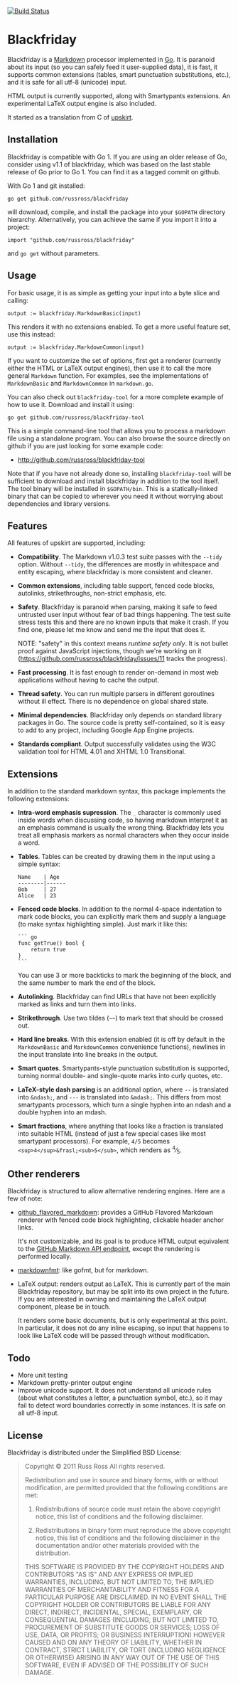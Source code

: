 [![Build Status](https://travis-ci.org/russross/blackfriday.svg?branch=master)](https://travis-ci.org/russross/blackfriday)

Blackfriday
===========

Blackfriday is a [Markdown][1] processor implemented in [Go][2]. It
is paranoid about its input (so you can safely feed it user-supplied
data), it is fast, it supports common extensions (tables, smart
punctuation substitutions, etc.), and it is safe for all utf-8
(unicode) input.

HTML output is currently supported, along with Smartypants
extensions. An experimental LaTeX output engine is also included.

It started as a translation from C of [upskirt][3].


Installation
------------

Blackfriday is compatible with Go 1. If you are using an older
release of Go, consider using v1.1 of blackfriday, which was based
on the last stable release of Go prior to Go 1. You can find it as a
tagged commit on github.

With Go 1 and git installed:

    go get github.com/russross/blackfriday

will download, compile, and install the package into your `$GOPATH`
directory hierarchy. Alternatively, you can achieve the same if you
import it into a project:

    import "github.com/russross/blackfriday"

and `go get` without parameters.

Usage
-----

For basic usage, it is as simple as getting your input into a byte
slice and calling:

    output := blackfriday.MarkdownBasic(input)

This renders it with no extensions enabled. To get a more useful
feature set, use this instead:

    output := blackfriday.MarkdownCommon(input)

If you want to customize the set of options, first get a renderer
(currently either the HTML or LaTeX output engines), then use it to
call the more general `Markdown` function. For examples, see the
implementations of `MarkdownBasic` and `MarkdownCommon` in
`markdown.go`.

You can also check out `blackfriday-tool` for a more complete example
of how to use it. Download and install it using:

    go get github.com/russross/blackfriday-tool

This is a simple command-line tool that allows you to process a
markdown file using a standalone program.  You can also browse the
source directly on github if you are just looking for some example
code:

* <http://github.com/russross/blackfriday-tool>

Note that if you have not already done so, installing
`blackfriday-tool` will be sufficient to download and install
blackfriday in addition to the tool itself. The tool binary will be
installed in `$GOPATH/bin`.  This is a statically-linked binary that
can be copied to wherever you need it without worrying about
dependencies and library versions.


Features
--------

All features of upskirt are supported, including:

*   **Compatibility**. The Markdown v1.0.3 test suite passes with
    the `--tidy` option.  Without `--tidy`, the differences are
    mostly in whitespace and entity escaping, where blackfriday is
    more consistent and cleaner.

*   **Common extensions**, including table support, fenced code
    blocks, autolinks, strikethroughs, non-strict emphasis, etc.

*   **Safety**. Blackfriday is paranoid when parsing, making it safe
    to feed untrusted user input without fear of bad things
    happening. The test suite stress tests this and there are no
    known inputs that make it crash.  If you find one, please let me
    know and send me the input that does it.

    NOTE: "safety" in this context means *runtime safety only*. It is
    not bullet proof against JavaScript injections, though we're working
    on it (https://github.com/russross/blackfriday/issues/11 tracks the
    progress).

*   **Fast processing**. It is fast enough to render on-demand in
    most web applications without having to cache the output.

*   **Thread safety**. You can run multiple parsers in different
    goroutines without ill effect. There is no dependence on global
    shared state.

*   **Minimal dependencies**. Blackfriday only depends on standard
    library packages in Go. The source code is pretty
    self-contained, so it is easy to add to any project, including
    Google App Engine projects.

*   **Standards compliant**. Output successfully validates using the
    W3C validation tool for HTML 4.01 and XHTML 1.0 Transitional.


Extensions
----------

In addition to the standard markdown syntax, this package
implements the following extensions:

*   **Intra-word emphasis supression**. The `_` character is
    commonly used inside words when discussing code, so having
    markdown interpret it as an emphasis command is usually the
    wrong thing. Blackfriday lets you treat all emphasis markers as
    normal characters when they occur inside a word.

*   **Tables**. Tables can be created by drawing them in the input
    using a simple syntax:

    ```
    Name    | Age
    --------|------
    Bob     | 27
    Alice   | 23
    ```

*   **Fenced code blocks**. In addition to the normal 4-space
    indentation to mark code blocks, you can explicitly mark them
    and supply a language (to make syntax highlighting simple). Just
    mark it like this:

        ``` go
        func getTrue() bool {
            return true
        }
        ```

    You can use 3 or more backticks to mark the beginning of the
    block, and the same number to mark the end of the block.

*   **Autolinking**. Blackfriday can find URLs that have not been
    explicitly marked as links and turn them into links.

*   **Strikethrough**. Use two tildes (`~~`) to mark text that
    should be crossed out.

*   **Hard line breaks**. With this extension enabled (it is off by
    default in the `MarkdownBasic` and `MarkdownCommon` convenience
    functions), newlines in the input translate into line breaks in
    the output.

*   **Smart quotes**. Smartypants-style punctuation substitution is
    supported, turning normal double- and single-quote marks into
    curly quotes, etc.

*   **LaTeX-style dash parsing** is an additional option, where `--`
    is translated into `&ndash;`, and `---` is translated into
    `&mdash;`. This differs from most smartypants processors, which
    turn a single hyphen into an ndash and a double hyphen into an
    mdash.

*   **Smart fractions**, where anything that looks like a fraction
    is translated into suitable HTML (instead of just a few special
    cases like most smartypant processors). For example, `4/5`
    becomes `<sup>4</sup>&frasl;<sub>5</sub>`, which renders as
    <sup>4</sup>&frasl;<sub>5</sub>.


Other renderers
---------------

Blackfriday is structured to allow alternative rendering engines. Here
are a few of note:

*   [github_flavored_markdown](https://godoc.org/github.com/shurcooL/go/github_flavored_markdown):
    provides a GitHub Flavored Markdown renderer with fenced code block
    highlighting, clickable header anchor links.

    It's not customizable, and its goal is to produce HTML output
    equivalent to the [GitHub Markdown API endpoint](https://developer.github.com/v3/markdown/#render-a-markdown-document-in-raw-mode),
    except the rendering is performed locally.

*   [markdownfmt](https://github.com/shurcooL/markdownfmt): like gofmt,
    but for markdown.

*   LaTeX output: renders output as LaTeX. This is currently part of the
    main Blackfriday repository, but may be split into its own project
    in the future. If you are interested in owning and maintaining the
    LaTeX output component, please be in touch.

    It renders some basic documents, but is only experimental at this
    point. In particular, it does not do any inline escaping, so input
    that happens to look like LaTeX code will be passed through without
    modification.


Todo
----

*   More unit testing
*   Markdown pretty-printer output engine
*   Improve unicode support. It does not understand all unicode
    rules (about what constitutes a letter, a punctuation symbol,
    etc.), so it may fail to detect word boundaries correctly in
    some instances. It is safe on all utf-8 input.


License
-------

Blackfriday is distributed under the Simplified BSD License:

> Copyright © 2011 Russ Ross
> All rights reserved.
> 
> Redistribution and use in source and binary forms, with or without
> modification, are permitted provided that the following conditions
> are met:
> 
> 1.  Redistributions of source code must retain the above copyright
>     notice, this list of conditions and the following disclaimer.
> 
> 2.  Redistributions in binary form must reproduce the above
>     copyright notice, this list of conditions and the following
>     disclaimer in the documentation and/or other materials provided with
>     the distribution.
> 
> THIS SOFTWARE IS PROVIDED BY THE COPYRIGHT HOLDERS AND CONTRIBUTORS
> "AS IS" AND ANY EXPRESS OR IMPLIED WARRANTIES, INCLUDING, BUT NOT
> LIMITED TO, THE IMPLIED WARRANTIES OF MERCHANTABILITY AND FITNESS
> FOR A PARTICULAR PURPOSE ARE DISCLAIMED. IN NO EVENT SHALL THE
> COPYRIGHT HOLDER OR CONTRIBUTORS BE LIABLE FOR ANY DIRECT, INDIRECT,
> INCIDENTAL, SPECIAL, EXEMPLARY, OR CONSEQUENTIAL DAMAGES (INCLUDING,
> BUT NOT LIMITED TO, PROCUREMENT OF SUBSTITUTE GOODS OR SERVICES;
> LOSS OF USE, DATA, OR PROFITS; OR BUSINESS INTERRUPTION) HOWEVER
> CAUSED AND ON ANY THEORY OF LIABILITY, WHETHER IN CONTRACT, STRICT
> LIABILITY, OR TORT (INCLUDING NEGLIGENCE OR OTHERWISE) ARISING IN
> ANY WAY OUT OF THE USE OF THIS SOFTWARE, EVEN IF ADVISED OF THE
> POSSIBILITY OF SUCH DAMAGE.


   [1]: http://daringfireball.net/projects/markdown/ "Markdown"
   [2]: http://golang.org/ "Go Language"
   [3]: http://github.com/tanoku/upskirt "Upskirt"
